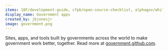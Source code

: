 ```yaml
---
items: 18F/development-guide, cfpb/open-source-checklist, alphagov/whitehall, nasa/openmct, codeforamerica/adopt-a-hydrant, 18F/ads-bpa, project-open-data/project-open-data.github.io, opengovfoundation/madison, GSA/data.gov, ngageoint/geoq, wet-boew/wet-boew, CityOfPhiladelphia/flu-shot-spec, nysenate/OpenLegislation, cfpb/qu, openlexington/gethelplex, uscensusbureau/citysdk, NREL/api-umbrella, usds/playbook, republique-et-canton-de-geneve/chvote-1-0, https://www.youtube.com/watch?v=uNa9GOtM6NE
display_name: Government apps
created_by: jbjonesjr
image: government.png
---
```

Sites, apps, and tools built by governments across the world to make government work better, together.  Read more at [government.github.com](http://government.github.com).
